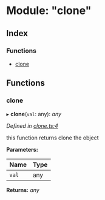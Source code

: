 
# Module: "clone"

## Index

### Functions

* [clone](_clone_.md#clone)

## Functions

###  clone

▸ **clone**(`val`: any): *any*

*Defined in [clone.ts:4](https://github.com/figma-plugin-helper-functions/figma-plugin-helpers/blob/1a3901b/src/helpers/clone.ts#L4)*

 this function returns clone the object

**Parameters:**

Name | Type |
------ | ------ |
`val` | any |

**Returns:** *any*
